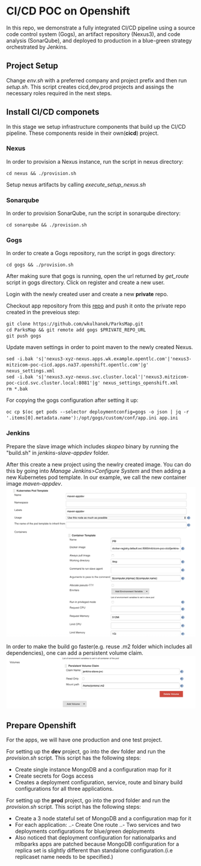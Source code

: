 # CI/CD POC on Openshift

In this repo, we demonstrate a fully integrated CI/CD pipeline using a source code control system (Gogs), an artifact repository (Nexus3), and code analysis (SonarQube), and deployed to production in a blue-green strategy orchestrated by Jenkins.

## Project Setup
Change *env.sh* with a preferred company and project prefix and then run *setup.sh*. This script creates cicd,dev,prod projects and assings the necessary roles required in the next steps.

## Install CI/CD componets
In this stage we setup infrastructure components that build up the CI/CD pipeline. These components reside in their own(**cicd**) project.

### Nexus
In order to provision a Nexus instance, run the script in nexus directory:
```
cd nexus && ./provision.sh
```

Setup nexus artifacts by calling *execute_setup_nexus.sh*

### Sonarqube
In order to provision SonarQube, run the script in sonarqube directory:
```
cd sonarqube && ./provision.sh
```

### Gogs
In order to create a Gogs repository, run the script in gogs directory:
```
cd gogs && ./provision.sh
```

After making sure that gogs is running, open the url returned by *get_route* script in gogs directory. Click on register and create a new user.

Login with the newly created user and create a new **private** repo. 

Checkout app repository from this [repo](https://github.com/wkulhanek/ParksMap.git) and push it onto the private repo created in the preveious step:

```
git clone https://github.com/wkulhanek/ParksMap.git
cd ParksMap && git remote add gogs $PRIVATE_REPO_URL
git push gogs
```

Update maven settings in order to point maven to the newly created Nexus.
```
sed -i.bak 's|'nexus3-xyz-nexus.apps.wk.example.opentlc.com'|'nexus3-mitzicom-poc-cicd.apps.na37.openshift.opentlc.com'|g' nexus_settings.xml
sed -i.bak 's|'nexus3.xyz-nexus.svc.cluster.local'|'nexus3.mitzicom-poc-cicd.svc.cluster.local:8081'|g' nexus_settings_openshift.xml
rm *.bak
```


For copying the gogs configuration after setting it up:
```
oc cp $(oc get pods --selector deploymentconfig=gogs -o json | jq -r '.items[0].metadata.name'):/opt/gogs/custom/conf/app.ini app.ini
```


### Jenkins
Prepare the slave image which includes *skopeo* binary by running the "build.sh" in *jenkins-slave-appdev* folder.

After this create a new project using the newlry created image. You can do this by going into *Manage Jenkins>Configure System* and then adding a new Kubernetes pod template. In our example, we call the new container image *maven-appdev*. 
![Kubernetes pod template](./images/add_kube_pod_template.png)

In order to make the build go faster(e.g. reuse .m2 folder which includes all dependencies), one can add a persistent volume claim.
![Kubernetes pod template persistent volume](./images/add_kube_pod_template_persistent_volume.png)


## Prepare Openshift
For the apps, we will have one production and one test project.

For setting up the **dev** project, go into the dev folder and run the *provision.sh* script. This script has the following steps:
- Create single instance MongoDB and a configuration map for it
- Create secrets for Gogs access
- Creates a deployment configuration, service, route and binary build configurations for all three applications.

For setting up the **prod** project, go into the prod folder and run the *provision.sh* script. This script has the following steps:
- Create a 3 node stateful set of MongoDB and a configuration map for it
- For each application:
..- Create One route
..- Two services and two deployments configurations for blue/green deployments
- Also noticed that deployment configuration for nationalparks and mlbparks apps are patched because MongoDB configuration for a replica set is slightly different than standalone configuration.(i.e replicaset name needs to be specified.)








